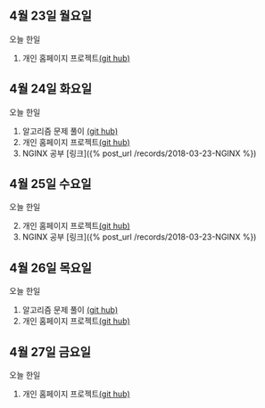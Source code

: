 ## 4월 23일 월요일

오늘 한일

1. 개인 홈페이지 프로젝트[(git hub)](https://github.com/zooozoo/homepage-project)


## 4월 24일 화요일

오늘 한일

1. 알고리즘 문제 풀이 [(git hub)](https://github.com/zooozoo/algorithm)
2. 개인 홈페이지 프로젝트[(git hub)](https://github.com/zooozoo/homepage-project)
3. NGINX 공부 [링크]({% post_url /records/2018-03-23-NGINX %})


## 4월 25일 수요일

오늘 한일

2. 개인 홈페이지 프로젝트[(git hub)](https://github.com/zooozoo/homepage-project)
3. NGINX 공부 [링크]({% post_url /records/2018-03-23-NGINX %})


## 4월 26일 목요일

오늘 한일

1. 알고리즘 문제 풀이 [(git hub)](https://github.com/zooozoo/algorithm)
2. 개인 홈페이지 프로젝트[(git hub)](https://github.com/zooozoo/homepage-project)


## 4월 27일 금요일

오늘 한일

1. 개인 홈페이지 프로젝트[(git hub)](https://github.com/zooozoo/homepage-project)
